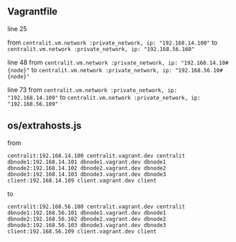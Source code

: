 ## Vagrantfile

line 25

from `centralit.vm.network :private_network, ip: "192.168.14.100"`
to `centralit.vm.network :private_network, ip: "192.168.56.160"`

line 48
from `centralit.vm.network :private_network, ip: "192.168.14.10#{node}"`
to `centralit.vm.network :private_network, ip: "192.168.56.10#{node}"`

line 73
from `centralit.vm.network :private_network, ip: "192.168.14.109"`
to `centralit.vm.network :private_network, ip: "192.168.56.109"`

## os/extrahosts.js

from
```
centralit:192.168.14.100 centralit.vagrant.dev centralit
dbnode1:192.168.14.101 dbnode1.vagrant.dev dbnode1
dbnode2:192.168.14.102 dbnode2.vagrant.dev dbnode2
dbnode3:192.168.14.103 dbnode3.vagrant.dev dbnode3
client:192.168.14.109 client.vagrant.dev client
```

to

```
centralit:192.168.56.100 centralit.vagrant.dev centralit
dbnode1:192.168.56.101 dbnode1.vagrant.dev dbnode1
dbnode2:192.168.56.102 dbnode2.vagrant.dev dbnode2
dbnode3:192.168.56.103 dbnode3.vagrant.dev dbnode3
client:192.168.56.109 client.vagrant.dev client
```
